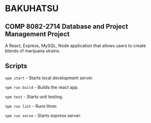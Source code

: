 # BAKUHATSU

## COMP 8082-2714 Database and Project Management Project

A React, Express, MySQL, Node application that allows users to create blends of marijuana strains.

## Scripts

`npm start` - Starts local development server.

`npm run build` - Builds the react app.

`npm test` - Starts unit testing.

`npm run lint` - Runs litner.

`npm run serve` - Starts express server.